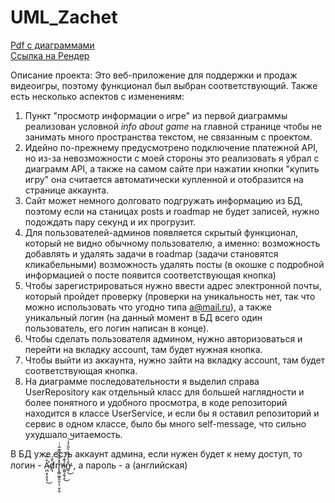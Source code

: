 # UML_Zachet

[Pdf с диаграммами](Diagrams.pdf) <br>
[Ссылка на Рендер](https://uml-zachet.onrender.com) <br>

Описание проекта:
Это веб-приложение для поддержки и продаж видеоигры, поэтому функционал был выбран соответствующий. Также есть несколько аспектов с изменениям:
1) Пункт "просмотр информации о игре" из первой диаграммы реализован условной *info about game* на главной странице чтобы не занимать много пространства текстом, не связанным с проектом.
2) Идейно по-прежнему предусмотрено подключение платежной API, но из-за невозможности с моей стороны это реализовать я убрал с диаграмм API, а также на самом сайте при нажатии кнопки "купить игру" она считается автоматически купленной и отобразится на странице аккаунта.
3) Сайт может немного долговато подгружать информацию из БД, поэтому если на станицах posts и roadmap не будет записей, нужно подождать пару секунд и их прогрузит.
4) Для пользователей-админов появляется скрытый функционал, который не видно обычному пользователю, а именно:
   возможность добавлять и удалять задачи в roadmap (задачи становятся кликабельными)
   возможность удалять посты (в окошке с подробной информацией о посте появится соответствующая кнопка)
5) Чтобы зарегистрироваться нужно ввести адрес электронной почты, который пройдет проверку (проверки на уникальность нет, так что можно использовать что угодно типа a@mail.ru), а также уникальный логин (на данный момент в БД всего один пользователь, его логин написан в конце).
6) Чтобы сделать пользователя админом, нужно авторизоваться и перейти на вкладку account, там будет нужная кнопка.
7) Чтобы выйти из аккаунта, нужно зайти на вкладку account, там будет соответствующая кнопка.
8) На диаграмме последовательности я выделил справа UserRepository как отдельный класс для большей наглядности и более понятного и удобного просмотра, в коде репозиторий находится в классе UserService, и если бы я оставил репозиторий и сервис в одном классе, было бы много self-message, что сильно ухудшало читаемость.

   

В БД уже есть аккаунт админа, если нужен будет к нему доступ, то логин - Ǎ̴̛̤̪̝͎͈̗͉̇̃͜ḍ̸͉̽̄́m̵̢͓͇͖̬͈̯̣̩̹̱͎̰̽̽͊̐̿͊͂͑͑̕ỉ̴̼͚̝̼̖̝͊̾͜n̵̳̜̐̔̾͆̀̍̋̑͐̾̕͜͝  , а пароль - a (английская)



